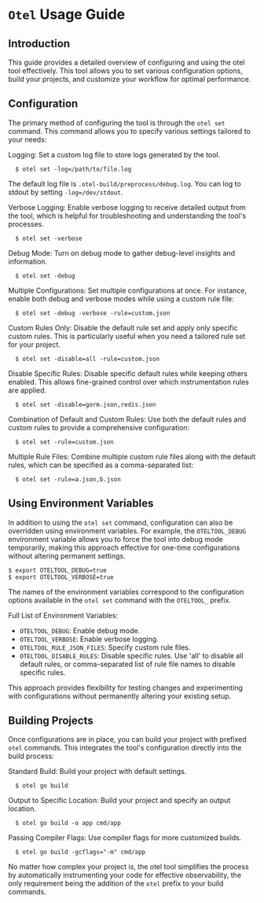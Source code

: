 # `Otel` Usage Guide

## Introduction
This guide provides a detailed overview of configuring and using the otel tool effectively. This tool allows you to set various configuration options, build your projects, and customize your workflow for optimal performance.

## Configuration
The primary method of configuring the tool is through the `otel set` command. This command allows you to specify various settings tailored to your needs:

Logging: Set a custom log file to store logs generated by the tool.
```console
  $ otel set -log=/path/to/file.log
```
The default log file is `.otel-build/preprocess/debug.log`. You can
log to stdout by setting `-log=/dev/stdout`.

Verbose Logging: Enable verbose logging to receive detailed output from the tool, which is helpful for troubleshooting and understanding the tool's processes.
```console
  $ otel set -verbose
```

Debug Mode: Turn on debug mode to gather debug-level insights and information.
```console
  $ otel set -debug
```

Multiple Configurations: Set multiple configurations at once. For instance, enable both debug and verbose modes while using a custom rule file:
```console
  $ otel set -debug -verbose -rule=custom.json
```

Custom Rules Only: Disable the default rule set and apply only specific custom rules. This is particularly useful when you need a tailored rule set for your project.
```console
  $ otel set -disable=all -rule=custom.json
```

Disable Specific Rules: Disable specific default rules while keeping others enabled. This allows fine-grained control over which instrumentation rules are applied.
```console
  $ otel set -disable=gorm.json,redis.json
```

Combination of Default and Custom Rules: Use both the default rules and custom rules to provide a comprehensive configuration:
```console
  $ otel set -rule=custom.json
```

Multiple Rule Files: Combine multiple custom rule files along with the default rules, which can be specified as a comma-separated list:
```console
  $ otel set -rule=a.json,b.json
```

## Using Environment Variables
In addition to using the `otel set` command, configuration can also be overridden using environment variables. For example, the `OTELTOOL_DEBUG` environment variable allows you to force the tool into debug mode temporarily, making this approach effective for one-time configurations without altering permanent settings.

```console
$ export OTELTOOL_DEBUG=true
$ export OTELTOOL_VERBOSE=true
```

The names of the environment variables correspond to the configuration options available in the `otel set` command with the `OTELTOOL_` prefix.

Full List of Environment Variables:

- `OTELTOOL_DEBUG`: Enable debug mode.
- `OTELTOOL_VERBOSE`: Enable verbose logging.
- `OTELTOOL_RULE_JSON_FILES`: Specify custom rule files.
- `OTELTOOL_DISABLE_RULES`: Disable specific rules. Use 'all' to disable all default rules, or comma-separated list of rule file names to disable specific rules.

This approach provides flexibility for testing changes and experimenting with configurations without permanently altering your existing setup.

## Building Projects
Once configurations are in place, you can build your project with prefixed `otel` commands. This integrates the tool's configuration directly into the build process:

Standard Build: Build your project with default settings.
```console
  $ otel go build
```

Output to Specific Location: Build your project and specify an output location.
```console
  $ otel go build -o app cmd/app
```

Passing Compiler Flags: Use compiler flags for more customized builds.
```console
  $ otel go build -gcflags="-m" cmd/app
```
No matter how complex your project is, the otel tool simplifies the process by automatically instrumenting your code for effective observability, the only requirement being the addition of the `otel` prefix to your build commands.